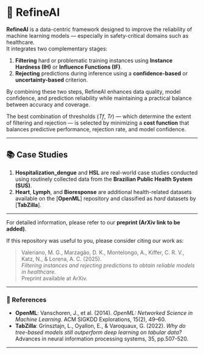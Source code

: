 # 💎 RefineAI

**RefineAI** is a data-centric framework designed to improve the reliability of machine learning models — especially in safety-critical domains such as healthcare.  
It integrates two complementary stages:

1. **Filtering** hard or problematic training instances using **Instance Hardness (IH)** or **Influence Functions (IF)**.  
2. **Rejecting** predictions during inference using a **confidence-based** or **uncertainty-based** criterion.

By combining these two steps, RefineAI enhances data quality, model confidence, and prediction reliability while maintaining a practical balance between accuracy and coverage.

The best combination of thresholds (*Tf*, *Tr*) — which determine the extent of filtering and rejection — is selected by minimizing a **cost function** that balances predictive performance, rejection rate, and model confidence.

---

## 📚 Case Studies

1. **Hospitalization_dengue** and **HSL** are real-world case studies conducted using routinely collected data from the **Brazilian Public Health System (SUS)**.  
2. **Heart**, **Lymph**, and **Bioresponse** are additional health-related datasets available on the [**OpenML**] repository and classified as *hard* datasets by [**TabZilla**].

---

For detailed information, please refer to our **preprint (ArXiv link to be added)**.

If this repository was useful to you, please consider citing our work as:

> Valeriano, M. G., Marzagão, D. K., Montelongo, A., Kiffer, C. R. V., Katz, N., & Lorena, A. C. (2025).  
> *Filtering instances and rejecting predictions to obtain reliable models in healthcare.*  
> Preprint available at ArXiv.

---

### 🔗 References
- **OpenML**: Vanschoren, J., et al. (2014). *OpenML: Networked Science in Machine Learning.* ACM SIGKDD Explorations, 15(2), 49–60. 
- **TabZilla**: Grinsztajn, L., Oyallon, E., & Varoquaux, G. (2022). *Why do tree-based models still outperform deep learning on tabular data?* Advances in neural information processing systems, 35, pp.507-520.

---



